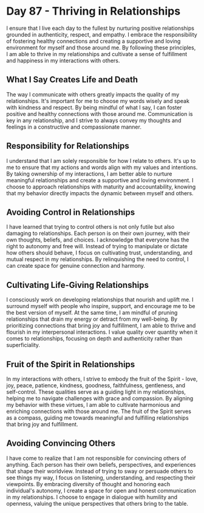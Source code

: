 # Day 87 - Thriving in Relationships


I ensure that I live each day to the fullest by nurturing positive relationships grounded in
authenticity, respect, and empathy. I embrace the responsibility of fostering healthy connections
and creating a supportive and loving environment for myself and those around me. By following these
principles, I am able to thrive in my relationships and cultivate a sense of fulfillment and
happiness in my interactions with others.


## What I Say Creates Life and Death

The way I communicate with others greatly impacts the quality of my relationships. It's important
for me to choose my words wisely and speak with kindness and respect. By being mindful of what I
say, I can foster positive and healthy connections with those around me. Communication is key in
any relationship, and I strive to always convey my thoughts and feelings in a constructive and
compassionate manner.


## Responsibility for Relationships

I understand that I am solely responsible for how I relate to others. It's up to me to ensure that
my actions and words align with my values and intentions. By taking ownership of my interactions, I
am better able to nurture meaningful relationships and create a supportive and loving environment.
I choose to approach relationships with maturity and accountability, knowing that my behavior
directly impacts the dynamic between myself and others.


## Avoiding Control in Relationships

I have learned that trying to control others is not only futile but also damaging to relationships.
Each person is on their own journey, with their own thoughts, beliefs, and choices. I acknowledge
that everyone has the right to autonomy and free will. Instead of trying to manipulate or dictate
how others should behave, I focus on cultivating trust, understanding, and mutual respect in my
relationships. By relinquishing the need to control, I can create space for genuine connection and
harmony.


## Cultivating Life-Giving Relationships

I consciously work on developing relationships that nourish and uplift me. I surround myself with
people who inspire, support, and encourage me to be the best version of myself. At the same time, I
am mindful of pruning relationships that drain my energy or detract from my well-being. By
prioritizing connections that bring joy and fulfillment, I am able to thrive and flourish in my
interpersonal interactions. I value quality over quantity when it comes to relationships, focusing
on depth and authenticity rather than superficiality.


## Fruit of the Spirit in Relationships

In my interactions with others, I strive to embody the fruit of the Spirit - love, joy, peace,
patience, kindness, goodness, faithfulness, gentleness, and self-control. These qualities serve as
a guiding light in my relationships, helping me to navigate challenges with grace and compassion.
By aligning my behavior with these virtues, I am able to cultivate harmonious and enriching
connections with those around me. The fruit of the Spirit serves as a compass, guiding me towards
meaningful and fulfilling relationships that bring joy and fulfillment.


## Avoiding Convincing Others

I have come to realize that I am not responsible for convincing others of anything. Each person has
their own beliefs, perspectives, and experiences that shape their worldview. Instead of trying to
sway or persuade others to see things my way, I focus on listening, understanding, and respecting
their viewpoints. By embracing diversity of thought and honoring each individual's autonomy, I
create a space for open and honest communication in my relationships. I choose to engage in
dialogue with humility and openness, valuing the unique perspectives that others bring to the
table.
